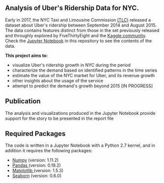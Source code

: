 ## **Analysis of Uber's Ridership Data for NYC.**

Early in 2017, the NYC Taxi and Limousine Commission [(TLC)](http://www.nyc.gov/html/tlc/html/about/trip_record_data.shtml) released a dataset about Uber's ridership between September 2014 and August 2015. The data contains features distinct from those in the set previously released and throughly explored by FiveThirtyEight and the [Kaggle community](https://www.kaggle.com/fivethirtyeight/uber-pickups-in-new-york-city). Check the [Jupyter Notebook](https://github.com/geoninja/Uber-Data-Analysis/blob/master/NYC_Uber_Rides.ipynb) in this repository to see the contents of the data. 


**This project aims to:**
* visualize Uber's ridership growth in NYC during the period
* characterize the demand based on identified patterns in the time series
* estimate the value of the NYC market for Uber, and its revenue growth
* other insights about the usage of the service
* attempt to predict the demand's growth beyond 2015 [IN PROGRESS]


## **Publication**
The analysis and visualizations produced in the Jupyter Notebook provide support for the story to be presented in the report file



## **Required Packages**

The code is written in a Jupyter Notebook with a Python 2.7 kernel, and in addition it requires the following packages:

* [Numpy](http://numpy.org) (version: 1.11.2)
* [Pandas ](http://pandas.pydata.org)(version: 0.19.2)
* [Matplotlib ](http://matplotlib.org)(version: 1.5.3)
* [Seaborn](http://seaborn.pydata.org) (version: 0.6.0)



